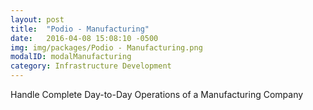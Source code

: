 ```yaml
---
layout: post
title:  "Podio - Manufacturing"
date:   2016-04-08 15:08:10 -0500
img: img/packages/Podio - Manufacturing.png
modalID: modalManufacturing
category: Infrastructure Development
---
```

Handle Complete Day-to-Day Operations of a Manufacturing Company
<form action="" method="POST">
  <script
    src="https://checkout.stripe.com/checkout.js" class="stripe-button"
    data-key="pk_live_eoqffBa4Ls4GxY7Rk6PbwrwJ"
    data-amount="200000"
    data-name="Podio - Manufacturing"
    data-description="Handle Complete Day-to-Day Operations of a Manufacturing Company"
    data-image="https://s3.amazonaws.com/levlup.co/128x128.png"
    data-locale="auto">
  </script>
</form>
